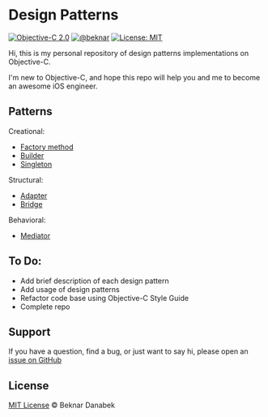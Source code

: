# Design Patterns

[![Objective-C 2.0](https://img.shields.io/badge/Objective--C-2.0-orange.svg)](https://developer.apple.com/library/archive/documentation/Cocoa/Conceptual/ProgrammingWithObjectiveC/Introduction/Introduction.html#//apple_ref/doc/uid/TP40011210)
[![@beknar](https://img.shields.io/badge/contact-%40beknar-brightgreen.svg)](https://t.me/beknar)
[![License: MIT](https://img.shields.io/badge/License-MIT-yellow.svg)](https://opensource.org/licenses/MIT)

Hi, this is my personal repository of design patterns implementations on Objective-C.

I'm new to Objective-C, and hope this repo will help you and me to become an awesome iOS engineer.

## Patterns

Creational:
- [Factory method](https://github.com/danabeknar/design-patterns/tree/master/design-patterns/design-patterns/Creational/Factory)
- [Builder](https://github.com/danabeknar/design-patterns/tree/master/design-patterns/design-patterns/Creational/Builder)
- [Singleton](https://github.com/danabeknar/design-patterns/tree/master/design-patterns/design-patterns/Creational/Singleton)

Structural:
- [Adapter](https://github.com/danabeknar/design-patterns/tree/master/design-patterns/design-patterns/Structural/Adapter)
- [Bridge](https://github.com/danabeknar/design-patterns/tree/master/design-patterns/design-patterns/Structural/Bridge)

Behavioral:
- [Mediator](https://github.com/danabeknar/design-patterns/tree/master/design-patterns/design-patterns/Behavioral/Mediator)

To Do:
-------
- Add brief description of each design pattern
- Add usage of design patterns
- Refactor code base using Objective-C Style Guide
- Complete repo

## Support

If you have a question, find a bug, or just want to say hi, please open an [issue on GitHub](https://github.com/danabeknar/design-patterns/issues/new)

## License

[MIT License](./LICENSE) © Beknar Danabek
